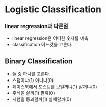 # Logistic Classification
###  linear regression과 다른점
- linear regression은 어떠한 숫자를 예측 
- classification 어느것을 고른다.  

## Binary Classification
- 둘 중 하나를 고른다.
- 스팸이냐(1) 아니냐(0) 
- 페이스북에서 포스트를 보일꺼냐(1) 말꺼냐(0) 
- 주식을 살까(1) 팔까(0)
- 시험을 통과할까(1) 실패할까(0)


